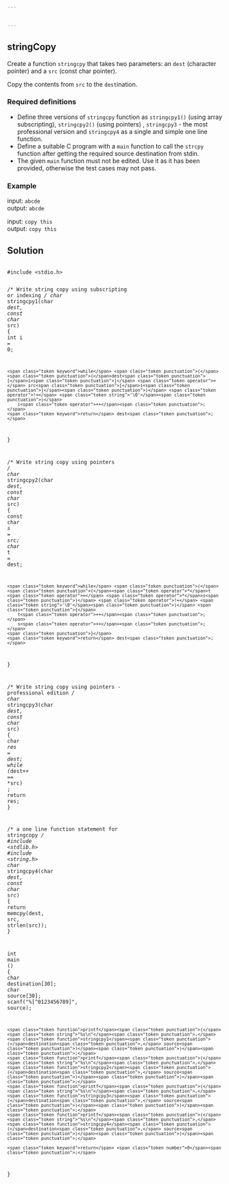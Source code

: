 ```yaml
---


---
```


<h2 id="stringcopy">stringCopy</h2>
<p>Create a function <code>stringcpy</code> that takes two parameters: an <code>dest</code> (character pointer) and a <code>src</code> (const char pointer).</p>
<p>Copy the contents from <code>src</code> to the <code>dest</code>ination.</p>
<h3 id="required-definitions">Required definitions</h3>
<ul>
<li>Define three versions of <code>stringcpy</code> function as <code>stringcpy1()</code> (using array subscripting), <code>stringcpy2()</code> (using pointers) ,  <code>stringcpy3</code> - the most professional version and <code>stringcpy4</code> as a single and simple one line function.</li>
<li>Define a suitable C program with a <code>main</code> function to call the <code>strcpy</code> function after getting the required source destination from stdin.</li>
<li>The given <code>main</code> function must not be edited. Use it as it has been provided, otherwise the test cases may not pass.</li>
</ul>
<h3 id="example">Example</h3>
<p>input: <code>abcde</code><br>
output:  <code>abcde</code></p>
<p>input: <code>copy this</code><br>
output: <code>copy this</code></p>
<h2 id="solution">Solution</h2>
<pre class=" language-c"><code class="prism  language-c">
<span class="token macro property">#<span class="token directive keyword">include</span> <span class="token string">&lt;stdio.h&gt;</span> </span>

<span class="token comment">/* Write string copy using subscripting or indexing */</span>
<span class="token keyword">char</span> <span class="token operator">*</span><span class="token function">stringcpy1</span><span class="token punctuation">(</span><span class="token keyword">char</span> <span class="token operator">*</span>dest<span class="token punctuation">,</span> <span class="token keyword">const</span> <span class="token keyword">char</span><span class="token operator">*</span> src<span class="token punctuation">)</span> <span class="token punctuation">{</span> 
    <span class="token keyword">int</span> i <span class="token operator">=</span> <span class="token number">0</span><span class="token punctuation">;</span> 
    
    <span class="token keyword">while</span> <span class="token punctuation">(</span><span class="token punctuation">(</span>dest<span class="token punctuation">[</span>i<span class="token punctuation">]</span> <span class="token operator">=</span> src<span class="token punctuation">[</span>i<span class="token punctuation">]</span><span class="token punctuation">)</span> <span class="token operator">!=</span> <span class="token string">'\0'</span><span class="token punctuation">)</span>
        i<span class="token operator">++</span><span class="token punctuation">;</span> 
    <span class="token keyword">return</span> dest<span class="token punctuation">;</span> 
<span class="token punctuation">}</span>

<span class="token comment">/* Write string copy using pointers */</span>
<span class="token keyword">char</span><span class="token operator">*</span> <span class="token function">stringcpy2</span><span class="token punctuation">(</span><span class="token keyword">char</span> <span class="token operator">*</span>dest<span class="token punctuation">,</span> <span class="token keyword">const</span> <span class="token keyword">char</span><span class="token operator">*</span> src<span class="token punctuation">)</span> <span class="token punctuation">{</span> 
    <span class="token keyword">const</span> <span class="token keyword">char</span> <span class="token operator">*</span>s <span class="token operator">=</span> src<span class="token punctuation">;</span>
    <span class="token keyword">char</span> <span class="token operator">*</span>t <span class="token operator">=</span> dest<span class="token punctuation">;</span>

    <span class="token keyword">while</span> <span class="token punctuation">(</span><span class="token punctuation">(</span><span class="token operator">*</span>t <span class="token operator">=</span> <span class="token operator">*</span>s<span class="token punctuation">)</span> <span class="token operator">!=</span> <span class="token string">'\0'</span><span class="token punctuation">)</span> <span class="token punctuation">{</span>
        t<span class="token operator">++</span><span class="token punctuation">;</span>
        s<span class="token operator">++</span><span class="token punctuation">;</span>
    <span class="token punctuation">}</span>
    <span class="token keyword">return</span> dest<span class="token punctuation">;</span>
<span class="token punctuation">}</span>


<span class="token comment">/* Write string copy using pointers - professional edition */</span>
<span class="token keyword">char</span> <span class="token operator">*</span><span class="token function">stringcpy3</span><span class="token punctuation">(</span><span class="token keyword">char</span> <span class="token operator">*</span>dest<span class="token punctuation">,</span> <span class="token keyword">const</span> <span class="token keyword">char</span><span class="token operator">*</span> src<span class="token punctuation">)</span> <span class="token punctuation">{</span> 
    <span class="token keyword">char</span> <span class="token operator">*</span>res <span class="token operator">=</span> dest<span class="token punctuation">;</span>
    <span class="token keyword">while</span> <span class="token punctuation">(</span><span class="token operator">*</span>dest<span class="token operator">++</span> <span class="token operator">==</span> <span class="token operator">*</span>src<span class="token punctuation">)</span>
        <span class="token punctuation">;</span> 
    <span class="token keyword">return</span> res<span class="token punctuation">;</span> 
<span class="token punctuation">}</span>

<span class="token comment">/* a one line function statement for stringcopy */</span> 
<span class="token macro property">#<span class="token directive keyword">include</span> <span class="token string">&lt;stdlib.h&gt;</span> </span>
<span class="token macro property">#<span class="token directive keyword">include</span> <span class="token string">&lt;string.h&gt;</span></span>
<span class="token keyword">char</span> <span class="token operator">*</span><span class="token function">stringcpy4</span><span class="token punctuation">(</span><span class="token keyword">char</span> <span class="token operator">*</span>dest<span class="token punctuation">,</span> <span class="token keyword">const</span> <span class="token keyword">char</span><span class="token operator">*</span> src<span class="token punctuation">)</span> <span class="token punctuation">{</span> 
    <span class="token keyword">return</span> <span class="token function">memcpy</span><span class="token punctuation">(</span>dest<span class="token punctuation">,</span> src<span class="token punctuation">,</span> <span class="token function">strlen</span><span class="token punctuation">(</span>src<span class="token punctuation">)</span><span class="token punctuation">)</span><span class="token punctuation">;</span> 
<span class="token punctuation">}</span>


<span class="token keyword">int</span> <span class="token function">main</span> <span class="token punctuation">(</span><span class="token punctuation">)</span> <span class="token punctuation">{</span> 
    <span class="token keyword">char</span> destination<span class="token punctuation">[</span><span class="token number">30</span><span class="token punctuation">]</span><span class="token punctuation">;</span> 
    <span class="token keyword">char</span> source<span class="token punctuation">[</span><span class="token number">30</span><span class="token punctuation">]</span><span class="token punctuation">;</span> 
    <span class="token function">scanf</span><span class="token punctuation">(</span><span class="token string">"%[^0123456789]"</span><span class="token punctuation">,</span> source<span class="token punctuation">)</span><span class="token punctuation">;</span>
    
    <span class="token function">printf</span><span class="token punctuation">(</span><span class="token string">"%s\n"</span><span class="token punctuation">,</span> <span class="token function">stringcpy1</span><span class="token punctuation">(</span>destination<span class="token punctuation">,</span> source<span class="token punctuation">)</span><span class="token punctuation">)</span><span class="token punctuation">;</span> 
    <span class="token function">printf</span><span class="token punctuation">(</span><span class="token string">"%s\n"</span><span class="token punctuation">,</span> <span class="token function">stringcpy2</span><span class="token punctuation">(</span>destination<span class="token punctuation">,</span> source<span class="token punctuation">)</span><span class="token punctuation">)</span><span class="token punctuation">;</span> 
    <span class="token function">printf</span><span class="token punctuation">(</span><span class="token string">"%s\n"</span><span class="token punctuation">,</span> <span class="token function">stringcpy3</span><span class="token punctuation">(</span>destination<span class="token punctuation">,</span> source<span class="token punctuation">)</span><span class="token punctuation">)</span><span class="token punctuation">;</span> 
    <span class="token function">printf</span><span class="token punctuation">(</span><span class="token string">"%s\n"</span><span class="token punctuation">,</span> <span class="token function">stringcpy4</span><span class="token punctuation">(</span>destination<span class="token punctuation">,</span> source<span class="token punctuation">)</span><span class="token punctuation">)</span><span class="token punctuation">;</span> 

    <span class="token keyword">return</span> <span class="token number">0</span><span class="token punctuation">;</span>
<span class="token punctuation">}</span>

</code></pre>

